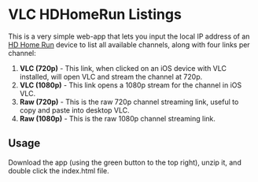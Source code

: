 # VLC HDHomeRun Listings

This is a very simple web-app that lets you input the local IP address of an [HD Home Run](http://hdhomerun.com) device to list all available channels, along with four links per channel:

1. **VLC (720p)** - This link, when clicked on an iOS device with VLC installed, will open VLC and stream the channel at 720p.
2. **VLC (1080p)** - This link opens a 1080p stream for the channel in iOS VLC.
3. **Raw (720p)** - This is the raw 720p channel streaming link, useful to copy and paste into desktop VLC.
4. **Raw (1080p)** - This is the raw 1080p channel streaming link.

## Usage

Download the app (using the green button to the top right), unzip it, and double click the index.html file.
